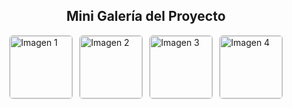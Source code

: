 <!DOCTYPE html>
<html lang="es">
<head>
  <meta charset="UTF-8">
  <title>Galería de Imágenes</title>
  <style>
    .galeria {
      display: flex;
      flex-wrap: wrap;
      gap: 10px;
      justify-content: center;
    }
    .galeria img {
      width: 100px;
      height: 100px;
      object-fit: cover;
      border: 1px solid #ccc;
      border-radius: 6px;
    }
  </style>
</head>
<body>
  <h2 style="text-align:center;">Mini Galería del Proyecto</h2>
  <div class="galeria">
    <img src="https://github.com/user-attachments/assets/52d84c78-3ae2-4cb7-a58d-2fd7a4b8e2cc" alt="Imagen 1">
    <img src="https://github.com/user-attachments/assets/947ba953-70ae-4bb8-945f-bc794448c2b7" alt="Imagen 2">
    <img src="https://github.com/user-attachments/assets/cd0c819e-70aa-4ef7-88e3-2f570b6fd736" alt="Imagen 3">
    <img src="https://github.com/user-attachments/assets/b28f8dd5-794a-445d-ac96-a9edfdfd6d29" alt="Imagen 4">
  </div>
</body>
</html>
